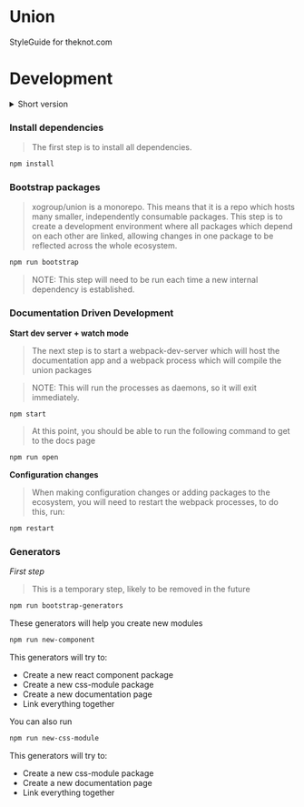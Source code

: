 # Union
StyleGuide for theknot.com

# Development

<details>
<summary>
Short version
</summary>

```sh
npm install
npm run bootstrap
# Start dev server
npm start
# Open docs page
npm run open

# Run this when configurations or dependencies change
npm restart
```
</details>

### Install dependencies
> The first step is to install all dependencies.

```sh
npm install
```

### Bootstrap packages
> xogroup/union is a monorepo. This means that it is a repo which hosts many smaller, independently consumable packages. This step is to create a development environment where all packages which depend on each other are linked, allowing changes in one package to be reflected across the whole ecosystem.

```sh
npm run bootstrap
```

> NOTE: This step will need to be run each time a new internal dependency is established.

### Documentation Driven Development

**Start dev server + watch mode**
> The next step is to start a webpack-dev-server which will host the documentation app and a webpack process which will compile the union packages

> NOTE: This will run the processes as daemons, so it will exit immediately.

```sh
npm start
```
> At this point, you should be able to run the following command to get to the docs page

```sh
npm run open
```

**Configuration changes**
> When making configuration changes or adding packages to the ecosystem, you will need to restart the webpack processes, to do this, run:

```sh
npm restart
```

### Generators

*First step*

> This is a temporary step, likely to be removed in the future
```bash
npm run bootstrap-generators
```

These generators will help you create new modules

```bash
npm run new-component
```

This generators will try to:

- Create a new react component package
- Create a new css-module package
- Create a new documentation page
- Link everything together


You can also run

```bash
npm run new-css-module
```

This generators will try to:

- Create a new css-module package
- Create a new documentation page
- Link everything together
